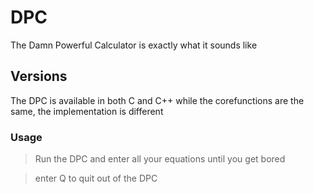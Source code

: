 # DPC
The Damn Powerful Calculator is exactly what it sounds like

## Versions
The DPC is available in both C and C++ while the corefunctions are the same, the implementation is different

### Usage


>Run the DPC and enter all your equations until you get bored

>enter Q to quit out of the DPC
